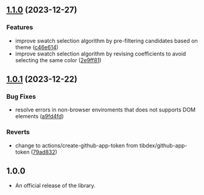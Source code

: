 ## [1.1.0](https://github.com/t28hub/auto-palette-ts/compare/v1.0.1...v1.1.0) (2023-12-27)


### Features

* improve swatch selection algorithm by pre-filtering candidates based on theme ([c46e614](https://github.com/t28hub/auto-palette-ts/commit/c46e614887aaf60b90e15d2fd630844a0742c472))
* improve swatch selection algorithm by revising coefficients to avoid selecting the same color ([2e9ff81](https://github.com/t28hub/auto-palette-ts/commit/2e9ff8197fca0850ca4137d92a6779b5056ea99e))

## [1.0.1](https://github.com/t28hub/auto-palette-ts/compare/v1.0.0...v1.0.1) (2023-12-22)


### Bug Fixes

* resolve errors in non-browser enviroments that does not supports DOM elements ([a9fd4fd](https://github.com/t28hub/auto-palette-ts/commit/a9fd4fdfdcd53ea34fa64ea46da1b8a4ed728d44))


### Reverts

* change to actions/create-github-app-token from tibdex/github-app-token ([79ad832](https://github.com/t28hub/auto-palette-ts/commit/79ad8324926560869f040c7c55f14af782336ee3))

## 1.0.0
- An official release of the library.
